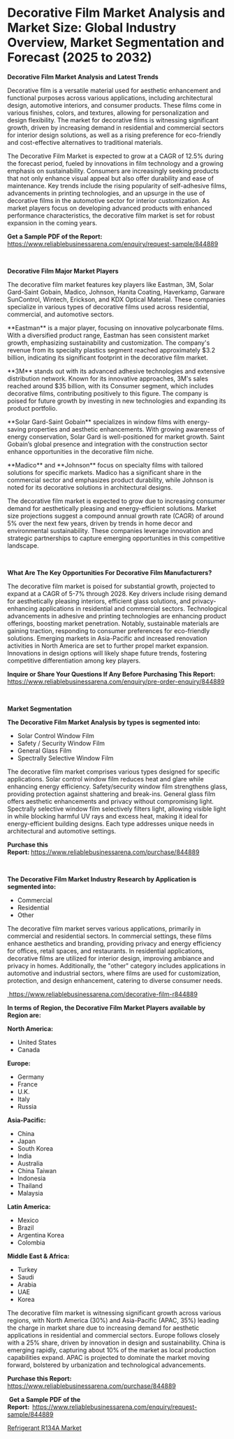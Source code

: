 <p><h1>Decorative Film Market Analysis and Market Size: Global Industry Overview, Market Segmentation and Forecast (2025 to 2032)</h1></p><p><strong>Decorative Film Market Analysis and Latest Trends</strong></p>
<p><p>Decorative film is a versatile material used for aesthetic enhancement and functional purposes across various applications, including architectural design, automotive interiors, and consumer products. These films come in various finishes, colors, and textures, allowing for personalization and design flexibility. The market for decorative films is witnessing significant growth, driven by increasing demand in residential and commercial sectors for interior design solutions, as well as a rising preference for eco-friendly and cost-effective alternatives to traditional materials.</p><p>The Decorative Film Market is expected to grow at a CAGR of 12.5% during the forecast period, fueled by innovations in film technology and a growing emphasis on sustainability. Consumers are increasingly seeking products that not only enhance visual appeal but also offer durability and ease of maintenance. Key trends include the rising popularity of self-adhesive films, advancements in printing technologies, and an upsurge in the use of decorative films in the automotive sector for interior customization. As market players focus on developing advanced products with enhanced performance characteristics, the decorative film market is set for robust expansion in the coming years.</p></p>
<p><strong>Get a Sample PDF of the Report:&nbsp;</strong> <a href="https://www.reliablebusinessarena.com/enquiry/request-sample/844889?utm_campaign=3580&utm_medium=2&utm_source=Github&utm_content=ia&utm_term=31032025&utm_id=decorative-film">https://www.reliablebusinessarena.com/enquiry/request-sample/844889</a></p>
<p>&nbsp;</p>
<p><strong>Decorative Film Major Market Players</strong></p>
<p><p>The decorative film market features key players like Eastman, 3M, Solar Gard-Saint Gobain, Madico, Johnson, Hanita Coating, Haverkamp, Garware SunControl, Wintech, Erickson, and KDX Optical Material. These companies specialize in various types of decorative films used across residential, commercial, and automotive sectors.</p><p>**Eastman** is a major player, focusing on innovative polycarbonate films. With a diversified product range, Eastman has seen consistent market growth, emphasizing sustainability and customization. The company's revenue from its specialty plastics segment reached approximately $3.2 billion, indicating its significant footprint in the decorative film market.</p><p>**3M** stands out with its advanced adhesive technologies and extensive distribution network. Known for its innovative approaches, 3M's sales reached around $35 billion, with its Consumer segment, which includes decorative films, contributing positively to this figure. The company is poised for future growth by investing in new technologies and expanding its product portfolio.</p><p>**Solar Gard-Saint Gobain** specializes in window films with energy-saving properties and aesthetic enhancements. With growing awareness of energy conservation, Solar Gard is well-positioned for market growth. Saint Gobain’s global presence and integration with the construction sector enhance opportunities in the decorative film niche.</p><p>**Madico** and **Johnson** focus on specialty films with tailored solutions for specific markets. Madico has a significant share in the commercial sector and emphasizes product durability, while Johnson is noted for its decorative solutions in architectural designs.</p><p>The decorative film market is expected to grow due to increasing consumer demand for aesthetically pleasing and energy-efficient solutions. Market size projections suggest a compound annual growth rate (CAGR) of around 5% over the next few years, driven by trends in home decor and environmental sustainability. These companies leverage innovation and strategic partnerships to capture emerging opportunities in this competitive landscape.</p></p>
<p>&nbsp;</p>
<p><strong>What Are The Key Opportunities For Decorative Film Manufacturers?</strong></p>
<p><p>The decorative film market is poised for substantial growth, projected to expand at a CAGR of 5-7% through 2028. Key drivers include rising demand for aesthetically pleasing interiors, efficient glass solutions, and privacy-enhancing applications in residential and commercial sectors. Technological advancements in adhesive and printing technologies are enhancing product offerings, boosting market penetration. Notably, sustainable materials are gaining traction, responding to consumer preferences for eco-friendly solutions. Emerging markets in Asia-Pacific and increased renovation activities in North America are set to further propel market expansion. Innovations in design options will likely shape future trends, fostering competitive differentiation among key players.</p></p>
<p><strong>Inquire or Share Your Questions If Any Before Purchasing This Report:</strong> <a href="https://www.reliablebusinessarena.com/enquiry/pre-order-enquiry/844889?utm_campaign=3580&utm_medium=2&utm_source=Github&utm_content=ia&utm_term=31032025&utm_id=decorative-film">https://www.reliablebusinessarena.com/enquiry/pre-order-enquiry/844889</a></p>
<p>&nbsp;</p>
<p><strong>Market Segmentation</strong></p>
<p><strong>The Decorative Film Market Analysis by types is segmented into:</strong></p>
<p><ul><li>Solar Control Window Film</li><li>Safety / Security Window Film</li><li>General Glass Film</li><li>Spectrally Selective Window Film</li></ul></p>
<p><p>The decorative film market comprises various types designed for specific applications. Solar control window film reduces heat and glare while enhancing energy efficiency. Safety/security window film strengthens glass, providing protection against shattering and break-ins. General glass film offers aesthetic enhancements and privacy without compromising light. Spectrally selective window film selectively filters light, allowing visible light in while blocking harmful UV rays and excess heat, making it ideal for energy-efficient building designs. Each type addresses unique needs in architectural and automotive settings.</p></p>
<p><strong>Purchase this Report:&nbsp;</strong><a href="https://www.reliablebusinessarena.com/purchase/844889?utm_campaign=3580&utm_medium=2&utm_source=Github&utm_content=ia&utm_term=31032025&utm_id=decorative-film">https://www.reliablebusinessarena.com/purchase/844889</a></p>
<p>&nbsp;</p>
<p><strong>The Decorative Film Market Industry Research by Application is segmented into:</strong></p>
<p><ul><li>Commercial</li><li>Residential</li><li>Other</li></ul></p>
<p><p>The decorative film market serves various applications, primarily in commercial and residential sectors. In commercial settings, these films enhance aesthetics and branding, providing privacy and energy efficiency for offices, retail spaces, and restaurants. In residential applications, decorative films are utilized for interior design, improving ambiance and privacy in homes. Additionally, the "other" category includes applications in automotive and industrial sectors, where films are used for customization, protection, and design enhancement, catering to diverse consumer needs.</p></p>
<p><a href="https://www.reliablebusinessarena.com/decorative-film-r844889?utm_campaign=3580&utm_medium=2&utm_source=Github&utm_content=ia&utm_term=31032025&utm_id=decorative-film">&nbsp;https://www.reliablebusinessarena.com/decorative-film-r844889</a></p>
<p><strong>In terms of Region, the Decorative Film Market Players available by Region are:</strong></p>
<p>
    <p> <strong> North America: </strong>
        <ul>
            <li>United States</li>
            <li>Canada</li>
        </ul>
        </p> 
    <p> <strong> Europe: </strong>
        <ul>
            <li>Germany</li>
            <li>France</li>
            <li>U.K.</li>
            <li>Italy</li>
            <li>Russia</li>
        </ul>
        </p> 
    <p> <strong> Asia-Pacific: </strong>
        <ul>
            <li>China</li>
            <li>Japan</li>
            <li>South Korea</li>
            <li>India</li>
            <li>Australia</li>
            <li>China Taiwan</li>
            <li>Indonesia</li>
            <li>Thailand</li>
            <li>Malaysia</li>
        </ul>
        </p> 
    <p> <strong> Latin America: </strong>
        <ul>
            <li>Mexico</li>
            <li>Brazil</li>
            <li>Argentina Korea</li>
            <li>Colombia</li>
        </ul>
        </p> 
    <p> <strong> Middle East & Africa: </strong>
        <ul>
            <li>Turkey</li>
            <li>Saudi</li>
            <li>Arabia</li>
            <li>UAE</li>
            <li>Korea</li>
        </ul>
    </p>
    </p>
<p><p>The decorative film market is witnessing significant growth across various regions, with North America (30%) and Asia-Pacific (APAC, 35%) leading the charge in market share due to increasing demand for aesthetic applications in residential and commercial sectors. Europe follows closely with a 25% share, driven by innovation in design and sustainability. China is emerging rapidly, capturing about 10% of the market as local production capabilities expand. APAC is projected to dominate the market moving forward, bolstered by urbanization and technological advancements.</p></p>
<p><strong>Purchase this Report: </strong><a href="https://www.reliablebusinessarena.com/purchase/844889?utm_campaign=3580&utm_medium=2&utm_source=Github&utm_content=ia&utm_term=31032025&utm_id=decorative-film">https://www.reliablebusinessarena.com/purchase/844889</a></p>
<p>&nbsp;<strong>Get a Sample PDF of the Report:&nbsp;&nbsp;</strong><a href="https://www.reliablebusinessarena.com/enquiry/request-sample/844889?utm_campaign=3580&utm_medium=2&utm_source=Github&utm_content=ia&utm_term=31032025&utm_id=decorative-film">https://www.reliablebusinessarena.com/enquiry/request-sample/844889</a></p>
<p><strong></strong></p>
<p><p><a href="https://github.com/noppbebawy/Market-Research-Report-List-1/blob/main/refrigerant-r134a-market.md?utm_campaign=3580&utm_medium=2&utm_source=Github&utm_content=ia&utm_term=31032025&utm_id=decorative-film">Refrigerant R134A Market</a></p></p>